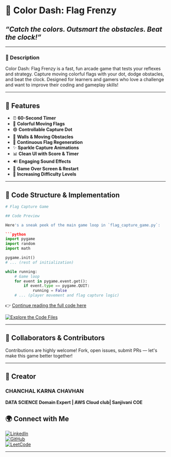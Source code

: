 # 🎯 Color Dash: Flag Frenzy

## *“Catch the colors. Outsmart the obstacles. Beat the clock!”*

---

### 📝 Description

Color Dash: Flag Frenzy is a fast, fun arcade game that tests your reflexes and strategy. Capture moving colorful flags with your dot, dodge obstacles, and beat the clock. Designed for learners and gamers who love a challenge and want to improve their coding and gameplay skills!

---

## 🌟 Features

- ⏰ **60-Second Timer**  
- 🎨 **Colorful Moving Flags**  
- 🟢 **Controllable Capture Dot**  
- 🚧 **Walls & Moving Obstacles**  
- 🔄 **Continuous Flag Regeneration**  
- ✨ **Sparkle Capture Animations**  
- 📊 **Clean UI with Score & Timer**  
- 🔊 **Engaging Sound Effects**  
- 🔁 **Game Over Screen & Restart**  
- 🚀 **Increasing Difficulty Levels**

---

## 🧩 Code Structure & Implementation

```python
# Flag Capture Game

## Code Preview

Here's a sneak peek of the main game loop in `flag_capture_game.py`:

```python
import pygame
import random
import math

pygame.init()
# ... (rest of initialization)

while running:
    # Game loop
    for event in pygame.event.get():
        if event.type == pygame.QUIT:
            running = False
    # ... (player movement and flag capture logic)

```
👉 [Continue reading the full code here](https://github.com/CHANCHALCHAVHAN/Color-Dash-Flag-Frenzy-/blob/main/AmazoneQ%20game/flag_game.py)

[![Explore the Code Files](https://img.shields.io/badge/ExploreCode-files-red?logo=github&style=for-the-badge)](https://github.com/CHANCHALCHAVHAN/Color-Dash-Flag-Frenzy-/tree/main)

---

## 👥 Collaborators & Contributors
Contributions are highly welcome!
Fork, open issues, submit PRs — let's make this game better together!

---
## 🚀 Creator
### **CHANCHAL KARNA CHAVHAN**
**DATA SCIENCE Domain Expert | AWS Cloud club| Sanjivani COE**

## 🌍 **Connect with Me**  
[![LinkedIn](https://img.shields.io/badge/LinkedIn-ChanchalChavhan-blue?logo=linkedin&style=for-the-badge)](https://www.linkedin.com/in/your-link)  
[![GitHub](https://img.shields.io/badge/GitHub-ChanchalChavhan-black?logo=github&style=for-the-badge)](https://github.com/CHANCHALCHAVHAN)  
[![LeetCode](https://img.shields.io/badge/LeetCode-ChanchalChavhan-orange?logo=leetcode&style=for-the-badge)](https://leetcode.com/your-profile)  


---

